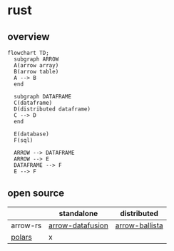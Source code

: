 # rust

## overview

```mermaid
flowchart TD;
  subgraph ARROW
  A(arrow array)
  B(arrow table)
  A --> B
  end

  subgraph DATAFRAME
  C(dataframe)
  D(distributed dataframe)
  C --> D
  end

  E(database)
  F(sql)

  ARROW --> DATAFRAME
  ARROW --> E
  DATAFRAME --> F
  E --> F
```

## open source

| | standalone | distributed |
|-|------------|-------------|
| arrow-rs | [arrow-datafusion](https://github.com/apache/arrow-datafusion) | [arrow-ballista](https://github.com/apache/arrow-ballista) |
| [polars](https://github.com/pola-rs/polars) | x | |
